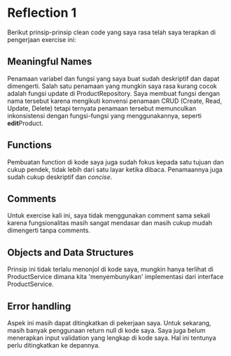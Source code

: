 # Reflection 1
Berikut prinsip-prinsip clean code yang saya rasa telah saya terapkan di pengerjaan exercise ini:

## Meaningful Names
Penamaan variabel dan fungsi yang saya buat sudah deskriptif dan dapat dimengerti. Salah satu penamaan yang mungkin saya rasa kurang cocok adalah fungsi update di ProductRepository. Saya membuat fungsi dengan nama tersebut karena mengikuti konvensi penamaan CRUD (Create, Read, Update, Delete) tetapi ternyata penamaan tersebut memunculkan inkonsistensi dengan fungsi-fungsi yang menggunakannya, seperti **edit**Product.
## Functions
Pembuatan function di kode saya juga sudah fokus kepada satu tujuan dan cukup pendek, tidak lebih dari satu layar ketika dibaca. Penamaannya juga sudah cukup deskriptif dan *concise*.
## Comments
Untuk exercise kali ini, saya tidak menggunakan comment sama sekali karena fungsionalitas masih sangat mendasar dan masih cukup mudah dimengerti tanpa comments.
## Objects and Data Structures
Prinsip ini tidak terlalu menonjol di kode saya, mungkin hanya terlihat di ProductService dimana kita 'menyembunyikan' implementasi dari interface ProductService.
## Error handling
Aspek ini masih dapat ditingkatkan di pekerjaan saya. Untuk sekarang, masih banyak penggunaan return null di kode saya. Saya juga belum menerapkan input validation yang lengkap di kode saya. Hal ini tentunya perlu ditingkatkan ke depannya.